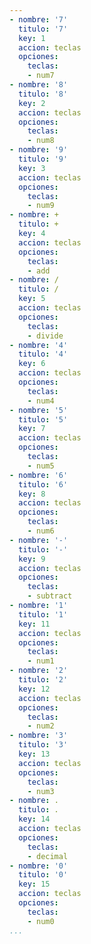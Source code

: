 ```yaml
---
- nombre: '7'
  titulo: '7'
  key: 1
  accion: teclas
  opciones:
    teclas:
    - num7
- nombre: '8'
  titulo: '8'
  key: 2
  accion: teclas
  opciones:
    teclas:
    - num8
- nombre: '9'
  titulo: '9'
  key: 3
  accion: teclas
  opciones:
    teclas:
    - num9
- nombre: +
  titulo: +
  key: 4
  accion: teclas
  opciones:
    teclas:
    - add
- nombre: /
  titulo: /
  key: 5
  accion: teclas
  opciones:
    teclas:
    - divide
- nombre: '4'
  titulo: '4'
  key: 6
  accion: teclas
  opciones:
    teclas:
    - num4
- nombre: '5'
  titulo: '5'
  key: 7
  accion: teclas
  opciones:
    teclas:
    - num5
- nombre: '6'
  titulo: '6'
  key: 8
  accion: teclas
  opciones:
    teclas:
    - num6
- nombre: '-'
  titulo: '-'
  key: 9
  accion: teclas
  opciones:
    teclas:
    - subtract
- nombre: '1'
  titulo: '1'
  key: 11
  accion: teclas
  opciones:
    teclas:
    - num1
- nombre: '2'
  titulo: '2'
  key: 12
  accion: teclas
  opciones:
    teclas:
    - num2
- nombre: '3'
  titulo: '3'
  key: 13
  accion: teclas
  opciones:
    teclas:
    - num3
- nombre: .
  titulo: .
  key: 14
  accion: teclas
  opciones:
    teclas:
    - decimal
- nombre: '0'
  titulo: '0'
  key: 15
  accion: teclas
  opciones:
    teclas:
    - num0
...
```

